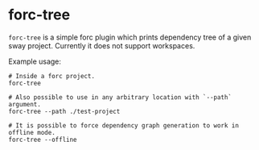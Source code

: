 # forc-tree

`forc-tree` is a simple forc plugin which prints dependency tree of a given sway project. Currently it does not support workspaces.


Example usage:

```console
# Inside a forc project.
forc-tree

# Also possible to use in any arbitrary location with `--path` argument.
forc-tree --path ./test-project

# It is possible to force dependency graph generation to work in offline mode.
forc-tree --offline
```
